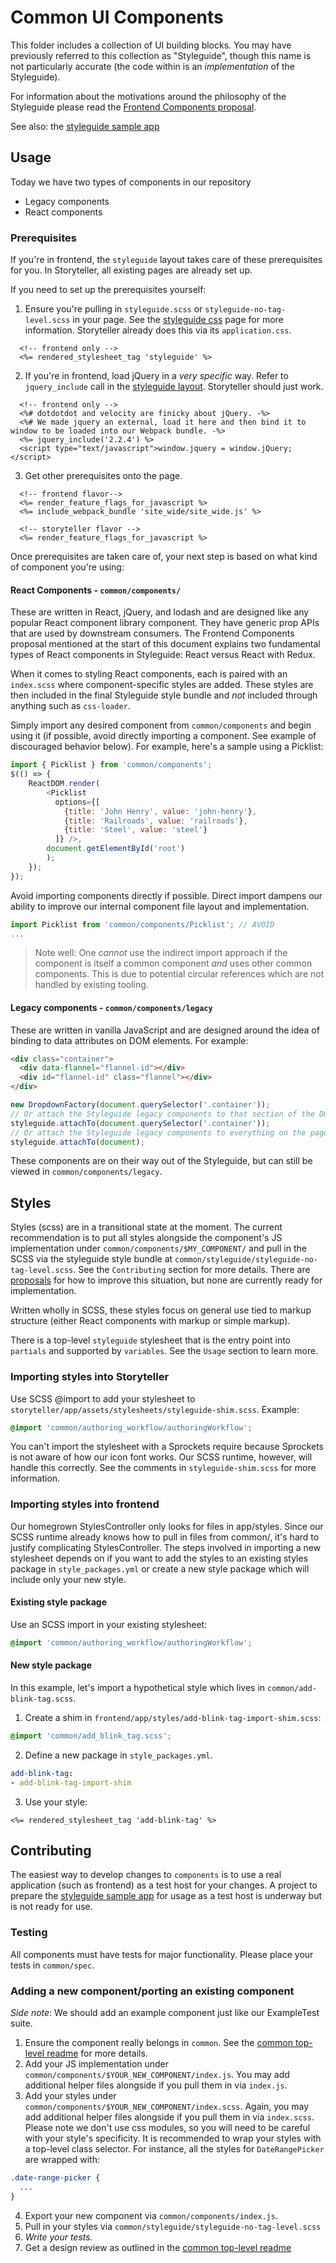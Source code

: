 # Common UI Components

This folder includes a collection of UI building blocks. You may have previously referred to this
collection as "Styleguide", though this name is not particularly accurate (the code within is an
_implementation_ of the Styleguide).

For information about the motivations around the philosophy of the Styleguide please read the [Frontend Components proposal](https://docs.google.com/document/d/1iozeArAm1QMDzZxMSmkBlJzyczGOQhV6MBfiNLbXpQ0).

See also: the [styleguide sample app](https://github.com/socrata/platform-ui/blob/master/styleguide-sample-app/README.md)

## Usage

Today we have two types of components in our repository
- Legacy components
- React components

### Prerequisites

If you're in frontend, the `styleguide` layout takes care of these prerequisites for you. In Storyteller, all existing
pages are already set up.

If you need to set up the prerequisites yourself:

1. Ensure you're pulling in `styleguide.scss` or `styleguide-no-tag-level.scss` in your page. See
the [styleguide css](https://github.com/socrata/platform-ui/blob/master/common/styleguide/README.md)
page for more information. Storyteller already does this via its `application.css`.
```erb
  <!-- frontend only -->
  <%= rendered_stylesheet_tag 'styleguide' %>
```
2. If you're in frontend, load jQuery in a _very specific_ way. Refer to `jquery_include` call in the [styleguide layout](https://github.com/socrata/platform-ui/blob/master/frontend/app/views/layouts/styleguide.html.erb). Storyteller should just work.
```erb
  <!-- frontend only -->
  <%# dotdotdot and velocity are finicky about jQuery. -%>
  <%# We made jquery an external, load it here and then bind it to window to be loaded into our Webpack bundle. -%>
  <%= jquery_include('2.2.4') %>
  <script type="text/javascript">window.jquery = window.jQuery;</script>
```
3. Get other prerequisites onto the page.
```erb
  <!-- frontend flavor-->
  <%= render_feature_flags_for_javascript %>
  <%= include_webpack_bundle 'site_wide/site_wide.js' %>

  <!-- storyteller flavor -->
  <%= render_feature_flags_for_javascript %>

```

Once prerequisites are taken care of, your next step is based on what kind of component you're using:

#### React Components - `common/components/`
These are written in React, jQuery, and lodash and are designed like any popular React component library
component. They have generic prop APIs that are used by downstream consumers. The Frontend Components proposal
mentioned at the start of this document explains two fundamental types of React components in Styleguide:
React versus React with Redux.

When it comes to styling React components, each is paired with an `index.scss` where component-specific
styles are added. These styles are then included in the final Styleguide style bundle and _not_ included
through anything such as `css-loader`.

Simply import any desired component from `common/components` and begin using it (if possible, avoid
directly importing a component. See example of discouraged behavior below).
For example, here's a sample using a Picklist:


```js
import { Picklist } from 'common/components';
$(() => {
    ReactDOM.render(
        <Picklist
          options={[
            {title: 'John Henry', value: 'john-henry'},
            {title: 'Railroads', value: 'railroads'},
            {title: 'Steel', value: 'steel'}
          ]} />,
        document.getElementById('root')
        );
    });
});
```

Avoid importing components directly if possible. Direct import dampens our ability to improve our
internal component file layout and implementation.

```js
import Picklist from 'common/components/Picklist'; // AVOID
...
```
> Note well: One _cannot_ use the indirect import approach if the component is itself a common component _and_ uses other common components. This is due to potential circular references which are not handled by existing tooling.

#### Legacy components - `common/components/legacy`
These are written in vanilla JavaScript and are designed around the idea of binding to data attributes on DOM elements.
For example:
```html
<div class="container">
  <div data-flannel="flannel-id"></div>
  <div id="flannel-id" class="flannel"></div>
</div>
```
```js
new DropdownFactory(document.querySelector('.container'));
// Or attach the Styleguide legacy components to that section of the DOM:
styleguide.attachTo(document.querySelector('.container'));
// Or attach the Styleguide legacy components to everything on the page:
styleguide.attachTo(document);
```
These components are on their way out of the Styleguide, but can still be viewed in `common/components/legacy`.

## Styles

Styles (scss) are in a transitional state at the moment. The current recommendation is to put all styles
alongside the component's JS implementation under `common/components/$MY_COMPONENT/` and pull in the SCSS
via the styleguide style bundle at `common/styleguide/styleguide-no-tag-level.scss`. See the `Contributing`
section for more details. There are [proposals](https://github.com/socrata/rfcs/pull/1) for how to improve
this situation, but none are currently ready for implementation.

Written wholly in SCSS, these styles focus on general use tied to markup structure (either React components
with markup or simple markup).

There is a top-level `styleguide` stylesheet that is the entry point into `partials` and supported by
`variables`. See the `Usage` section to learn more.

### Importing styles into Storyteller

Use SCSS @import to add your stylesheet to `storyteller/app/assets/stylesheets/styleguide-shim.scss`.
Example:

```scss
@import 'common/authoring_workflow/authoringWorkflow';
```

You can't import the stylesheet with a Sprockets require because Sprockets is not aware of how
our icon font works. Our SCSS runtime, however, will handle this correctly. See the comments in
`styleguide-shim.scss` for more information.


### Importing styles into frontend

Our homegrown StylesController only looks for files in app/styles. Since our SCSS runtime
already knows how to pull in files from common/, it's hard to justify complicating StylesController.
The steps involved in importing a new stylesheet depends on if you want to add the styles to an
existing styles package in `style_packages.yml` or create a new style package which will include
only your new style.

#### Existing style package

Use an SCSS import in your existing stylesheet:

```scss
@import 'common/authoring_workflow/authoringWorkflow';
```

#### New style package

In this example, let's import a hypothetical style which lives in `common/add-blink-tag.scss`.

1. Create a shim in `frontend/app/styles/add-blink-tag-import-shim.scss`:

```scss
@import 'common/add_blink_tag.scss';
```

2. Define a new package in `style_packages.yml`.

```yml
add-blink-tag:
- add-blink-tag-import-shim
```

3. Use your style:

```erb
<%= rendered_stylesheet_tag 'add-blink-tag' %>
```

## Contributing

The easiest way to develop changes to `components` is to use a real application (such as frontend) as a test host for
your changes. A project to prepare the [styleguide sample app](https://github.com/socrata/platform-ui/blob/master/styleguide-sample-app/README.md)
for usage as a test host is underway but is not ready for use.

### Testing

All components must have tests for major functionality. Please place your tests in `common/spec`.

### Adding a new component/porting an existing component

*Side note*: We should add an example component just like our ExampleTest suite.

1. Ensure the component really belongs in `common`. See the [common top-level readme](https://github.com/socrata/platform-ui/blob/master/common/README.md)
  for more details.
2. Add your JS implementation under `common/components/$YOUR_NEW_COMPONENT/index.js`.
  You may add additional helper files alongside if you pull them in via `index.js`.
3. Add your styles under `common/components/$YOUR_NEW_COMPONENT/index.scss`.
  Again, you may add additional helper files alongside if you pull them in via `index.scss`.
  Please note we don't use css modules, so you will need to be careful with your style's
  specificity. It is recommended to wrap your styles with a top-level class selector. For
  instance, all the styles for `DateRangePicker` are wrapped with:
  ```css
  .date-range-picker {
    ...
  }
  ```
4. Export your new component via `common/components/index.js`. 
5. Pull in your styles via `common/styleguide/styleguide-no-tag-level.scss`
6. *Write your tests.*
7. Get a design review as outlined in the [common top-level readme](https://github.com/socrata/platform-ui/blob/master/common/README.md)
